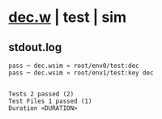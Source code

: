 # [dec.w](../../../../../../examples/tests/sdk_tests/counter/dec.w) | test | sim

## stdout.log
```log
pass ─ dec.wsim » root/env0/test:dec    
pass ─ dec.wsim » root/env1/test:key dec
 
 
Tests 2 passed (2)
Test Files 1 passed (1)
Duration <DURATION>
```

